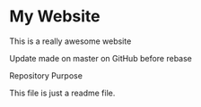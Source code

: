 # My Website

This is a really awesome website

Update made on master on GitHub before rebase

Repository Purpose

This file is just a readme file.
